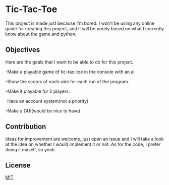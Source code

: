 # Tic-Tac-Toe
This project is made just because I'm bored. I won't be using any online guide for creating this project, and it will be purely based on what I currently know about the game and python.

## Objectives
Here are the goals that I want to be able to do for this project.

-Make a playable game of tic-tac-toe in the console with an ai

-Show the scores of each side for each run of the program.

-Make it playable for 2 players.

-Have an account system(not a priority)

-Make a GUI(would be nice to have)


## Contribution
Ideas for improvement are welcome, just open an issue and I will take a look at the idea on whether I would implement it or not.
As for the code, I prefer doing it myself, so yeah.

## License
[MIT](https://choosealicense.com/licenses/mit/)
